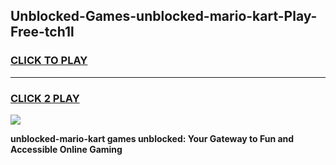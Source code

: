 
## Unblocked-Games-unblocked-mario-kart-Play-Free-tch1l
<h3>
<a href="https://premium76.site?title=unblocked-mario-kart&ref=12A">CLICK TO PLAY</a></h3>
<hr>

<h3>
<a href="https://premium76.site?title=unblocked-mario-kart&ref=12A">CLICK 2 PLAY</a>
  
</h3>

<a href="https://premium76.site?title=unblocked-mario-kart&ref=12A"><img src="https://clearcache.store/games.png"></a>


**unblocked-mario-kart games unblocked: Your Gateway to Fun and Accessible Online Gaming**
